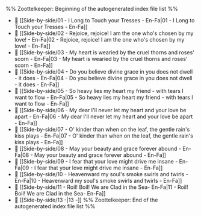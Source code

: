 %% Zoottelkeeper: Beginning of the autogenerated index file list  %%
- 📄 [[Side-by-side/01 - I Long to Touch your Tresses - En-Fa|01 - I Long to Touch your Tresses - En-Fa]]
- 📄 [[Side-by-side/02 - Rejoice, rejoice! I am the one who's chosen by my love! - En-Fa|02 - Rejoice, rejoice! I am the one who's chosen by my love! - En-Fa]]
- 📄 [[Side-by-side/03 - My heart is wearied by the cruel thorns and roses' scorn - En-Fa|03 - My heart is wearied by the cruel thorns and roses' scorn - En-Fa]]
- 📄 [[Side-by-side/04 - Do you believe divine grace in you does not dwell - it does - En-Fa|04 - Do you believe divine grace in you does not dwell - it does - En-Fa]]
- 📄 [[Side-by-side/05 - So heavy lies my heart my friend - with tears I want to flow - En-Fa|05 - So heavy lies my heart my friend - with tears I want to flow - En-Fa]]
- 📄 [[Side-by-side/06 - My dear I'll never let my heart and your love be apart - En-Fa|06 - My dear I'll never let my heart and your love be apart - En-Fa]]
- 📄 [[Side-by-side/07 - O' kinder than when on the leaf, the gentle rain's kiss plays - En-Fa|07 - O' kinder than when on the leaf, the gentle rain's kiss plays - En-Fa]]
- 📄 [[Side-by-side/08 - May your beauty and grace forever abound - En-Fa|08 - May your beauty and grace forever abound - En-Fa]]
- 📄 [[Side-by-side/09 - I fear that your love might drive me insane - En-Fa|09 - I fear that your love might drive me insane - En-Fa]]
- 📄 [[Side-by-side/10 - Heavenward my soul's smoke swirls and twirls -  En-Fa|10 - Heavenward my soul's smoke swirls and twirls -  En-Fa]]
- 📄 [[Side-by-side/11 - Roil! Boil! We are Clad in the Sea-  En-Fa|11 - Roil! Boil! We are Clad in the Sea-  En-Fa]]
- 📄 [[Side-by-side/13 -|13 -]]
%% Zoottelkeeper: End of the autogenerated index file list  %%
